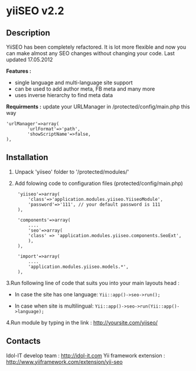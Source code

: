 yiiSEO v2.2
====================

Description
---------------------

YiiSEO has been completely refactored. It is lot more flexible and now you can make almost any SEO changes without
changing your code. Last updated 17.05.2012

__Features :__

- single language and multi-language site support
- can be used to add author meta, FB meta and many more
- uses inverse hierarchy to find meta data


__Requirments :__ update your URLManager in /protected/config/main.php this way
	
	'urlManager'=>array(
            'urlFormat'=>'path',
            'showScriptName'=>false,
	),

Installation
---------------------

1. Unpack 'yiiseo' folder to '/protected/modules/'
2. Add folowing code to configuration files (protected/config/main.php)

        'yiiseo'=>array(
        	'class'=>'application.modules.yiiseo.YiiseoModule',
        	'password'=>'111', // your default password is 111
    	),
        
        'components'=>array(
        	....
        	'seo'=>array(
        	'class' => 'application.modules.yiiseo.components.SeoExt',
        	),
        ),
        
        'import'=>array(
        	....
        	'application.modules.yiiseo.models.*',
        ),
	
3.Run following line of code that suits you into your main layouts head :

- In case the site has one language:
	`Yii::app()->seo->run();`

- In case when site is multilingual:
	`Yii::app()->seo->run(Yii::app()->language);`

4.Run module by typing in the link : http://yoursite.com/yiiseo/

Contacts
---------------------
Idol-IT develop team : http://idol-it.com
Yii framework extension : http://www.yiiframework.com/extension/yii-seo
    
